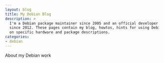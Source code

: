 ```yaml
---
layout: blog
title: My Debian Blog
description: >
  I'm a Debian package maintainer since 2005 and an official developer
  since 2012. These pages contain my blog, howtos, hints for using Debian
  on specific hardware and package descriptions.
categories:
- debian
---
```


About my Debian work

